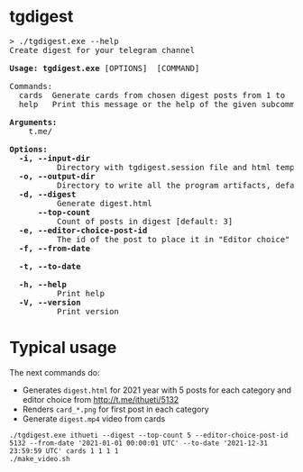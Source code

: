 # tgdigest

<pre>
> ./tgdigest.exe --help
Create digest for your telegram channel

<b>Usage: tgdigest.exe</b> [OPTIONS] <CHANNEL_NAME> [COMMAND]

Commands:
  cards  Generate cards from chosen digest posts from 1 to <TOP_COUNT>
  help   Print this message or the help of the given subcommand(s)

<b>Arguments:</b>
  <CHANNEL_NAME>  t.me/<CHANNEL_NAME>

<b>Options:</b>
  <b>-i, --input-dir</b> <INPUT_DIR>
          Directory with tgdigest.session file and html templates, default is working directory
  <b>-o, --output-dir</b> <OUTPUT_DIR>
          Directory to write all the program artifacts, default is working directory
  <b>-d, --digest</b>
          Generate digest.html
      <b>--top-count</b> <TOP_COUNT>
          Count of posts in digest [default: 3]
  <b>-e, --editor-choice-post-id</b> <EDITOR_CHOICE_POST_ID>
          The id of the post to place it in "Editor choice" block [default: -1]
  <b>-f, --from-date</b> <FROM_DATE>

  <b>-t, --to-date</b> <TO_DATE>

  <b>-h, --help</b>
          Print help
  <b>-V, --version</b>
          Print version
</pre>

# Typical usage
The next commands do:
 - Generates `digest.html` for 2021 year with 5 posts for each category and editor choice from http://t.me/ithueti/5132
 - Renders `card_*.png` for first post in each category
 - Generate `digest.mp4` video from cards
```
./tgdigest.exe ithueti --digest --top-count 5 --editor-choice-post-id 5132 --from-date '2021-01-01 00:00:01 UTC' --to-date '2021-12-31 23:59:59 UTC' cards 1 1 1 1
./make_video.sh
```
